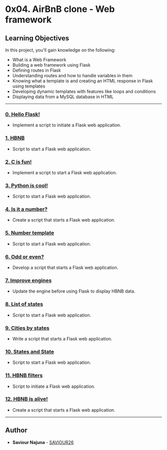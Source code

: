 # 0x04. AirBnB clone - Web framework

## Learning Objectives

In this project, you'll gain knowledge on the following:

- What is a Web Framework
- Building a web framework using Flask
- Defining routes in Flask
- Understanding routes and how to handle variables in them
- Knowing what a template is and creating an HTML response in Flask using templates
- Developing dynamic templates with features like loops and conditions
- Displaying data from a MySQL database in HTML

---

### [0. Hello Flask!](./0-hello_route.py)
* Implement a script to initiate a Flask web application.

### [1. HBNB](./1-hbnb_route.py)
* Script to start a Flask web application.

### [2. C is fun!](./2-c_route.py)
* Implement a script to start a Flask web application.

### [3. Python is cool!](./3-python_route.py)
* Script to start a Flask web application.

### [4. Is it a number?](./4-number_route.py)
* Create a script that starts a Flask web application.

### [5. Number template](./5-number_template.py)
* Script to start a Flask web application.

### [6. Odd or even?](./6-number_odd_or_even.py)
* Develop a script that starts a Flask web application.

### [7. Improve engines](./models/engine/file_storage.py)
* Update the engine before using Flask to display HBNB data.

### [8. List of states](./web_flask/7-states_list.py)
* Script to start a Flask web application.

### [9. Cities by states](./web_flask/8-cities_by_states.py)
* Write a script that starts a Flask web application.

### [10. States and State](./web_flask/9-states.py)
* Script to start a Flask web application.

### [11. HBNB filters](./web_flask/10-hbnb_filters.py)
* Script to initiate a Flask web application.

### [12. HBNB is alive!](./web_flask/100-hbnb.py)
* Create a script that starts a Flask web application.

---

## Author
* **Saviour Najuna** - [SAVIOUR26](https://github.com/SAVIOUR26)
